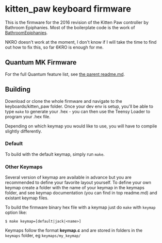 kitten_paw keyboard firmware
======================
This is the firmware for the 2016 revision of the Kitten Paw controller by Bathroom Epiphanies.
Most of the boilerplate code is the work of [BathroomEpiphanies](https://github.com/BathroomEpiphanies).

NKRO doesn't work at the moment, I don't know if I will take the time to find out how to fix this, so far 6KRO is enough for me.

## Quantum MK Firmware

For the full Quantum feature list, see [the parent readme.md](/doc/readme.md).

## Building

Download or clone the whole firmware and navigate to the keyboards/kitten_paw folder. Once your dev env is setup, you'll be able to type `make` to generate your .hex - you can then use the Teensy Loader to program your .hex file. 

Depending on which keymap you would like to use, you will have to compile slightly differently.

### Default

To build with the default keymap, simply run `make`.

### Other Keymaps

Several version of keymap are available in advance but you are recommended to define your favorite layout yourself. To define your own keymap create a folder with the name of your keymap in the keymaps folder, and see keymap documentation (you can find in top readme.md) and existant keymap files.

To build the firmware binary hex file with a keymap just do `make` with `keymap` option like:

```
$ make keymap=[default|jack|<name>]
```

Keymaps follow the format **__keymap.c__** and are stored in folders in the `keymaps` folder, eg `keymaps/my_keymap/`
